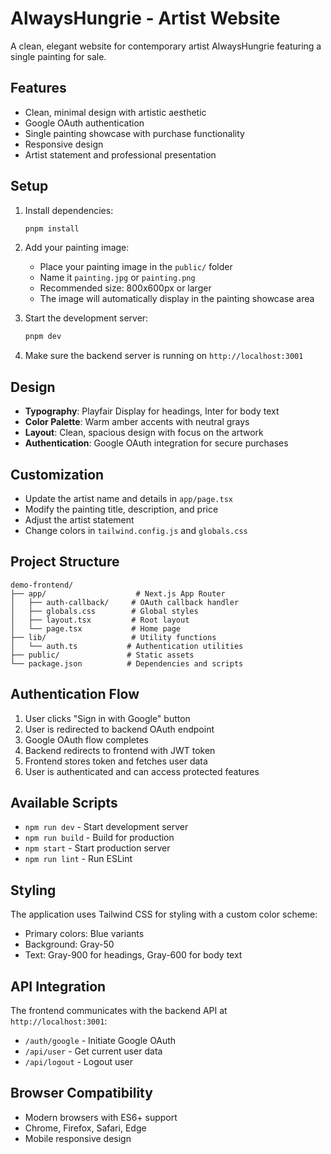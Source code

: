 # AlwaysHungrie - Artist Website

A clean, elegant website for contemporary artist AlwaysHungrie featuring a single painting for sale.

## Features

- Clean, minimal design with artistic aesthetic
- Google OAuth authentication
- Single painting showcase with purchase functionality
- Responsive design
- Artist statement and professional presentation

## Setup

1. Install dependencies:
   ```bash
   pnpm install
   ```

2. Add your painting image:
   - Place your painting image in the `public/` folder
   - Name it `painting.jpg` or `painting.png`
   - Recommended size: 800x600px or larger
   - The image will automatically display in the painting showcase area

3. Start the development server:
   ```bash
   pnpm dev
   ```

4. Make sure the backend server is running on `http://localhost:3001`

## Design

- **Typography**: Playfair Display for headings, Inter for body text
- **Color Palette**: Warm amber accents with neutral grays
- **Layout**: Clean, spacious design with focus on the artwork
- **Authentication**: Google OAuth integration for secure purchases

## Customization

- Update the artist name and details in `app/page.tsx`
- Modify the painting title, description, and price
- Adjust the artist statement
- Change colors in `tailwind.config.js` and `globals.css`

## Project Structure

```
demo-frontend/
├── app/                    # Next.js App Router
│   ├── auth-callback/     # OAuth callback handler
│   ├── globals.css        # Global styles
│   ├── layout.tsx         # Root layout
│   └── page.tsx           # Home page
├── lib/                   # Utility functions
│   └── auth.ts           # Authentication utilities
├── public/               # Static assets
└── package.json          # Dependencies and scripts
```

## Authentication Flow

1. User clicks "Sign in with Google" button
2. User is redirected to backend OAuth endpoint
3. Google OAuth flow completes
4. Backend redirects to frontend with JWT token
5. Frontend stores token and fetches user data
6. User is authenticated and can access protected features

## Available Scripts

- `npm run dev` - Start development server
- `npm run build` - Build for production
- `npm start` - Start production server
- `npm run lint` - Run ESLint

## Styling

The application uses Tailwind CSS for styling with a custom color scheme:
- Primary colors: Blue variants
- Background: Gray-50
- Text: Gray-900 for headings, Gray-600 for body text

## API Integration

The frontend communicates with the backend API at `http://localhost:3001`:
- `/auth/google` - Initiate Google OAuth
- `/api/user` - Get current user data
- `/api/logout` - Logout user

## Browser Compatibility

- Modern browsers with ES6+ support
- Chrome, Firefox, Safari, Edge
- Mobile responsive design 